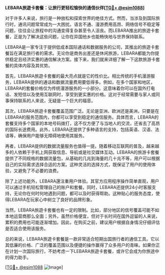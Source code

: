 **LEBARA旅遊卡套餐：让旅行更轻松愉快的通信伙伴[[TG💪+ @esim1088](https://t.me/s/esim1088)]**

对于许多人来说，旅行是一种放松和探索世界的绝佳方式。然而，当涉及到国际旅行时，通讯问题常常成为一大困扰。语言不通、漫游费用高昂、网络信号不稳定等问题，往往会让旅程中的沟通变得复杂甚至令人沮丧。而LEBARA推出的旅遊卡套餐，正是为了解决这些问题，让你在异国他乡也能畅快地与世界保持联系。

LEBARA是一家专注于提供低成本国际通话和数据服务的公司，其推出的旅遊卡套餐旨在满足旅行者的需求。无论你是商务出差还是休闲旅游，LEBARA都能为你提供稳定且经济实惠的通信解决方案。接下来，我们就来详细了解一下这款旅游卡套餐的具体内容及其优势。

首先，LEBARA旅遊卡套餐的最大亮点就是它的性价比。相比传统的手机漫游服务，LEBARA提供的通话和数据流量费用要低得多。例如，在多个国家和地区，LEBARA的套餐价格仅为传统漫游服务的一小部分。这意味着你可以在国外打电话、发短信以及使用互联网时，享受到更实惠的价格。这对于经常需要与家人或同事保持联系的人来说，无疑是一个巨大的福音。

其次，LEBARA旅遊卡套餐覆盖范围广泛。无论是亚洲、欧洲还是美洲，只要是在LEBARA的服务范围内，你都可以享受到稳定的通信服务。具体而言，LEBARA的套餐支持多个国家的本地号码拨打，这不仅方便了与当地人的交流，还省去了高昂的国际长途费用。此外，LEBARA还提供了多种语言的支持，包括英语、汉语、法语等，确保用户能够无障碍地使用其服务。

再者，LEBARA提供的数据流量服务也值得一提。随着移动互联网的普及，越来越多的人依赖于手机上网获取信息、导航或是社交媒体互动。LEBARA的旅游卡套餐提供了不同规格的数据流量包，从基础的几兆到海量的几十兆不等，用户可以根据自己的实际需求选择合适的方案。这种灵活的选择方式，既保证了用户的使用体验，又避免了不必要的浪费。

除了上述功能外，LEBARA還注重用户体验。其官方应用程序操作简单直观，用户可以通过手机轻松管理自己的账户和套餐。同时，LEBARA还提供24小时客服支持，无论你在何时何地遇到问题，都可以及时获得帮助。这种贴心的服务态度，使得LEBARA在玩家心中树立了良好的品牌形象。

当然，LEBARA旅遊卡套餐也有一定的限制。比如，部分地区的信号覆盖可能不如本地运营商那么全面；另外，虽然价格便宜，但对于长时间在国外逗留的人来说，累积的费用也可能逐渐增加。因此，在购买之前，建议用户根据自身情况仔细评估是否适合使用该服务。

总的来说，LEBARA旅遊卡套餐是一款非常适合短期出国旅行者的通信工具。它以其低廉的价格、广泛的覆盖范围以及便捷的操作赢得了众多用户的青睐。如果你正在计划一次国际旅行，不妨考虑一下LEBARA旅遊卡套餐，或许它会成为你旅途中的得力助手。

[[TG💪+ @esim1088](https://t.me/s/esim1088) ![Image](https://i.postimg.cc/4NQfJmqS/Snipaste-2025-05-13-00-14-12.png)]